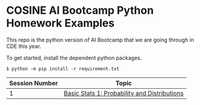 # COSINE AI Bootcamp Python Homework Examples

This repo is the python version of AI Bootcamp that we are going through in CDE this year.

To get started, install the dependent python packages.

```console
$ python -m pip install -r requirement.txt
```

| Session Number | Topic |
| -------------- | ----- |
| 1              | [Basic Stats 1: Probability and Distributions](/stats-1/)